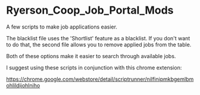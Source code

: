 # Ryerson_Coop_Job_Portal_Mods
A few scripts to make job applications easier.

The blacklist file uses the 'Shortlist' feature as a blacklist.
If you don't want to do that, the second file allows you to remove applied jobs from the table.

Both of these options make it easier to search through available jobs.

I suggest using these scripts in conjunction with this chrome extension:

https://chrome.google.com/webstore/detail/scriptrunner/nilfinipmkbgemlbmohlildijohlniho
